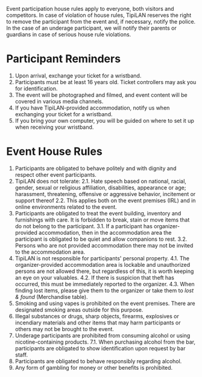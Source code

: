 Event participation house rules apply to everyone, both visitors and competitors. In case of violation of house rules, TipiLAN reserves the right to remove the participant from the event and, if necessary, notify the police. In the case of an underage participant, we will notify their parents or guardians in case of serious house rule violations.

# Participant Reminders

1. Upon arrival, exchange your ticket for a wristband.
2. Participants must be at least 16 years old. Ticket controllers may ask you for identification.
3. The event will be photographed and filmed, and event content will be covered in various media channels.
4. If you have TipiLAN-provided accommodation, notify us when exchanging your ticket for a wristband.
5. If you bring your own computer, you will be guided on where to set it up when receiving your wristband.

# Event House Rules

1. Participants are obligated to behave politely and with dignity and respect other event participants.
2. TipiLAN does not tolerate:
   2.1. Hate speech based on national, racial, gender, sexual or religious affiliation, disabilities, appearance or age; harassment, threatening, offensive or aggressive behavior, incitement or support thereof
   2.2. This applies both on the event premises (IRL) and in online environments related to the event.
3. Participants are obligated to treat the event building, inventory and furnishings with care. It is forbidden to break, stain or move items that do not belong to the participant.
   3.1. If a participant has organizer-provided accommodation, then in the accommodation area the participant is obligated to be quiet and allow companions to rest.
   3.2. Persons who are not provided accommodation there may not be invited to the accommodation area.
4. TipiLAN is not responsible for participants' personal property.
   4.1. The organizer-provided accommodation area is lockable and unauthorized persons are not allowed there, but regardless of this, it is worth keeping an eye on your valuables.
   4.2. If there is suspicion that theft has occurred, this must be immediately reported to the organizer.
   4.3. When finding lost items, please give them to the organizer or take them to *lost & found* (Merchandise table).
5. Smoking and using vapes is prohibited on the event premises. There are designated smoking areas outside for this purpose.
6. Illegal substances or drugs, sharp objects, firearms, explosives or incendiary materials and other items that may harm participants or others may not be brought to the event.
7. Underage participants are prohibited from consuming alcohol or using nicotine-containing products.
   7.1. When purchasing alcohol from the bar, participants are obligated to show identification upon request by bar staff.
8. Participants are obligated to behave responsibly regarding alcohol.
9. Any form of gambling for money or other benefits is prohibited.